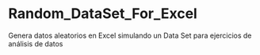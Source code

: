 # Random_DataSet_For_Excel
Genera datos aleatorios en Excel simulando un Data Set para ejercicios de análisis de datos
